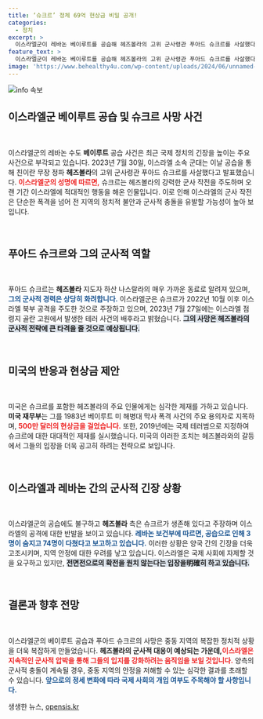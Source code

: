 ```yaml
---
title: ‘슈크르’ 정체 69억 현상금 비밀 공개!
categories:
  - 정치
excerpt: >
  이스라엘군이 레바논 베이루트를 공습해 헤즈볼라의 고위 군사령관 푸아드 슈크르를 사살했다고 발표했다. 슈크르는 미국의 현상금 대상이며, 이스라엘에 대한 공격을 지휘해온 인물로 알려졌다. 헤즈볼라는 그의 생존을 주장하며 반박했다.
feature_text: >
  이스라엘군이 레바논 베이루트를 공습해 헤즈볼라의 고위 군사령관 푸아드 슈크르를 사살했다고 발표했다. 슈크르는 미국의 현상금 대상이며, 이스라엘에 대한 공격을 지휘해온 인물로 알려졌다. 헤즈볼라는 그의 생존을 주장하며 반박했다.
image: 'https://www.behealthy4u.com/wp-content/uploads/2024/06/unnamed-file.png'
---
```


<p><img src="https://www.behealthy4u.com/wp-content/uploads/2024/06/unnamed-file.png" alt="info 속보" /></p>

<h2 data-ke-size="size26">이스라엘군 베이루트 공습 및 슈크르 사망 사건</h2>

<p data-ke-size="size16">&nbsp;</p>

<p>이스라엘군의 레바논 수도 <b>베이루트</b> 공습 사건은 최근 국제 정치의 긴장을 높이는 주요 사건으로 부각되고 있습니다. 2023년 7월 30일, 이스라엘 소속 군대는 이날 공습을 통해 친이란 무장 정파 <b>헤즈볼라</b>의 고위 군사령관 푸아드 슈크르를 사살했다고 발표했습니다. <b><span style="color: #ee2323;">이스라엘군의 성명에 따르면,</span></b> 슈크르는 헤즈볼라의 강력한 군사 작전을 주도하며 오랜 기간 이스라엘에 적대적인 행동을 해온 인물입니다. 이로 인해 이스라엘의 군사 작전은 단순한 폭격을 넘어 전 지역의 정치적 불안과 군사적 충돌을 유발할 가능성이 높아 보입니다.</p>

<p data-ke-size="size16">&nbsp;</p>

<h2 data-ke-size="size26">푸아드 슈크르와 그의 군사적 역할</h2>

<p data-ke-size="size16">&nbsp;</p>

<p>푸아드 슈크르는 <b>헤즈볼라</b> 지도자 하산 나스랄라의 매우 가까운 동료로 알려져 있으며, <b><span style="color: #1a5490;">그의 군사적 경력은 상당히 화려합니다.</span></b> 이스라엘군은 슈크르가 2022년 10월 이후 이스라엘 북부 공격을 주도한 것으로 주장하고 있으며, 2023년 7월 27일에는 이스라엘 점령지 골란 고원에서 발생한 테러 사건의 배후라고 밝혔습니다. <b><span style="background-color: #21538527;">그의 사망은 헤즈볼라의 군사적 전략에 큰 타격을 줄 것으로 예상됩니다.</span></b></p>

<p data-ke-size="size16">&nbsp;</p>

<h2 data-ke-size="size26">미국의 반응과 현상금 제안</h2>

<p data-ke-size="size16">&nbsp;</p>

<p>미국은 슈크르를 포함한 헤즈볼라의 주요 인물에게는 심각한 제재를 가하고 있습니다. <b>미국 재무부</b>는 그를 1983년 베이루트 미 해병대 막사 폭격 사건의 주요 용의자로 지목하며, <b><span style="color: #ee2323;">500만 달러의 현상금을 걸었습니다.</span></b> 또한, 2019년에는 국제 테러범으로 지정하여 슈크르에 대한 대대적인 제재를 실시했습니다. 미국의 이러한 조치는 헤즈볼라와의 갈등에서 그들의 입장을 더욱 공고히 하려는 전략으로 보입니다.</p>

<p data-ke-size="size16">&nbsp;</p>

<h2 data-ke-size="size26">이스라엘과 레바논 간의 군사적 긴장 상황</h2>

<p data-ke-size="size16">&nbsp;</p>

<p>이스라엘군의 공습에도 불구하고 <b>헤즈볼라</b> 측은 슈크르가 생존해 있다고 주장하며 이스라엘의 공격에 대한 반발을 보이고 있습니다. <b><span style="color: #1a5490;">레바논 보건부에 따르면, 공습으로 인해 3명이 숨지고 74명이 다쳤다고 보고하고 있습니다.</span></b> 이러한 상황은 양국 간의 긴장을 더욱 고조시키며, 지역 안정에 대한 우려를 낳고 있습니다. 이스라엘은 국제 사회에 자제할 것을 요구하고 있지만, <b><span style="background-color: #21538527;">전면전으로의 확전을 원치 않는다는 입장을明確히 하고 있습니다.</span></b></p>

<p data-ke-size="size16">&nbsp;</p>

<h2 data-ke-size="size26">결론과 향후 전망</h2>

<p data-ke-size="size16">&nbsp;</p>

<p>이스라엘군의 베이루트 공습과 푸아드 슈크르의 사망은 중동 지역의 복잡한 정치적 상황을 더욱 복잡하게 만들었습니다. <b>헤즈볼라의 군사적 대응이 예상되는 가운데,</b><b><span style="color: #ee2323;">이스라엘은 지속적인 군사적 압박을 통해 그들의 입지를 강화하려는 움직임을 보일 것입니다.</span></b> 양측의 군사적 충돌이 계속될 경우, 중동 지역의 안정을 저해할 수 있는 심각한 결과를 초래할 수 있습니다. <b><span style="color: #1a5490;">앞으로의 정세 변화에 따라 국제 사회의 개입 여부도 주목해야 할 사항입니다.</span></b></p>
생생한 뉴스, <a href="https://opensis.kr" rel="dofollow">opensis.kr</a>



